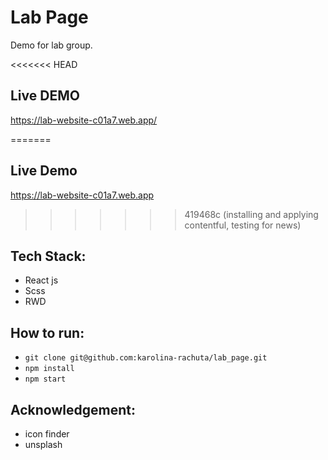 # Lab Page
Demo for lab group.

<<<<<<< HEAD
## Live DEMO
https://lab-website-c01a7.web.app/

=======
## Live Demo
https://lab-website-c01a7.web.app
>>>>>>> 419468c (installing and applying contentful, testing for news)
## Tech Stack:
- React js
- Scss
- RWD

## How to run:
- `git clone git@github.com:karolina-rachuta/lab_page.git`
- `npm install`
- `npm start`


## Acknowledgement:
- icon finder
- unsplash